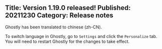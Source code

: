 Title: Version 1.19.0 released!
Published: 20211230
Category: Release notes
---

Ghostly has been translated to chinese (zh-CN).

To switch language in Ghostly, go to `Settings` and click the `Personalize` tab.  
You will need to restart Ghostly for the changes to take effect.
